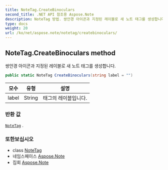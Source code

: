 ```yaml
---
title: NoteTag.CreateBinoculars
second_title: .NET API 참조용 Aspose.Note
description: NoteTag 방법. 쌍안경 아이콘과 지정된 레이블로 새 노트 태그를 생성합니다.
type: docs
weight: 20
url: /ko/net/aspose.note/notetag/createbinoculars/
---
```

## NoteTag.CreateBinoculars method

쌍안경 아이콘과 지정된 레이블로 새 노트 태그를 생성합니다.

```csharp
public static NoteTag CreateBinoculars(string label = "")
```

| 모수 | 유형 | 설명 |
| --- | --- | --- |
| label | String | 태그의 레이블입니다. |

### 반환 값

[`NoteTag`](../) .

### 또한보십시오

* class [NoteTag](../)
* 네임스페이스 [Aspose.Note](../../notetag/)
* 집회 [Aspose.Note](../../../)


